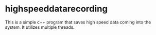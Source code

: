 # highspeeddatarecording
This is a simple c++ program that saves high speed data coming into the system. It utilizes multiple threads. 
